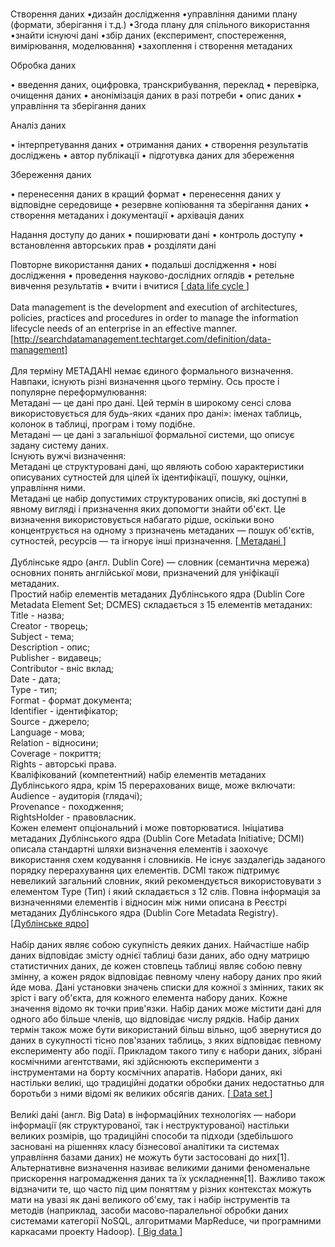 <br> Створення даних
•дизайн дослідження
•управління даними плану (формати, зберігання і т.д.)
•Згода плану для спільного використання
•знайти існуючі дані
•збір даних (експеримент, спостереження, вимірювання, моделювання)
•захоплення і створення метаданих

Обробка даних

• введення даних, оцифровка, транскрибування, переклад
• перевірка, очищення даних
• анонімізація даних в разі потреби
• опис даних
• управління та зберігання даних

Аналіз  даних

• інтерпретування даних
• отримання даних
• створення результатів досліджень
• автор публікації
• підготувка даних для збереження


Збереження даних

• перенесення даних в кращий формат
• перенесення даних у відповідне середовище
• резервне копіювання та зберігання даних
• створення метаданих і документації
• архівація даних

Надання доступу до даних
•	поширювати дані
•	контроль доступу
•	встановлення авторських прав
•	розділяти дані

Повторне використання даних
•	подальші дослідження 
•	нові дослідження 
•	проведення науково-дослідних оглядів
•	ретельне вивчення результатів
•	вчити і вчитися
 [<a href ="https://www.dataone.org/data-life-cycle"> data life cycle </a>] 
<br> <br> Data management is the development and execution of architectures, policies, practices and procedures in order to manage the information
lifecycle needs of an enterprise in an effective manner. [http://searchdatamanagement.techtarget.com/definition/data-management]
<br> <br>  Для терміну МЕТАДАНІ немає єдиного формального визначення. Навпаки, існують різні визначення цього терміну. Ось просте і популярне переформулювання:
<br>Метадані — це дані про дані. Цей термін в широкому сенсі слова використовується для будь-яких «даних про дані»: іменах таблиць, колонок в таблиці, програм і тому подібне.
<br>Метадані — це дані з загальнішої формальної системи, що описує задану систему даних.
<br>Існують вужчі визначення:
<br>  Метадані це структуровані дані, що являють собою характеристики описуваних сутностей для цілей їх ідентифікації, пошуку, оцінки, управління ними.
<br>  Метадані це набір допустимих структурованих описів, які доступні в явному вигляді і призначення яких допомогти знайти об'єкт. Це визначення використовується набагато рідше, оскільки воно концентрується на одному з призначень метаданих — пошук об'єктів, сутностей, ресурсів — та ігнорує інші призначення.
[<a href ="https://uk.wikipedia.org/wiki/%D0%9C%D0%B5%D1%82%D0%B0%D0%B4%D0%B0%D0%BD%D1%96"> Метадані </a>]
 <br><br> Дублінське ядро (англ. Dublin Core) — словник (семантична мережа) основних понять англійської мови, призначений для уніфікації метаданих.
<br>Простий набір елементів метаданих Дублінського ядра (Dublin Core Metadata Element Set; DCMES) складається з 15 елементів метаданих:
<br>Title - назва;
<br>Creator - творець;
<br>Subject - тема;
<br>Description - опис;
<br>Publisher - видавець;
<br>Contributor - вніс вклад;
<br>Date - дата;
<br>Type - тип;
<br>Format - формат документа;
<br>Identifier - ідентифікатор;
<br>Source - джерело;
<br>Language - мова;
<br>Relation - відносини;
<br>Coverage - покриття;
<br>Rights - авторські права.
<br>Кваліфікований (компетентний) набір елементів метаданих Дублінського ядра, крім 15 перерахованих вище, може включати:
<br>Audience - аудиторія (глядачі);
<br>Provenance - походження;
<br>RightsHolder - правовласник.
<br>  Кожен елемент опціональний і може повторюватися. Ініціатива метаданих Дублінського ядра (Dublin Core Metadata Initiative; DCMI) описала стандартні шляхи визначення елементів і заохочує використання схем кодування і словників. Не існує заздалегідь заданого порядку перерахування цих елементів. DCMI також підтримує невеликий загальний словник, який рекомендується використовувати з елементом Type (Тип) і який складається з 12 слів.
Повна інформація за визначеннями елементів і відносин між ними описана в Реєстрі метаданих Дублінського ядра (Dublin Core Metadata Registry).
 [<a href ="https://ru.wikipedia.org/wiki/%D0%94%D1%83%D0%B1%D0%BB%D0%B8%D0%BD%D1%81%D0%BA%D0%BE%D0%B5_%D1%8F%D0%B4%D1%80%D0%BE">Дублінське ядро</a>]
 <br> <br>  Набір даних являє собою сукупність деяких даних. Найчастіше набір даних відповідає змісту однієї таблиці бази даних, або одну матрицю статистичних даних, де кожен стовпець таблиці являє собою певну змінну, а кожен рядок відповідає певному члену набору даних про який йде мова. Дані установки значень списки для кожної з змінних, таких як зріст і вагу об'єкта, для кожного елемента набору даних. Кожне значення відомо як точки прив'язки. Набір даних може містити дані для одного або більше членів, що відповідає числу рядків. Набір даних термін також може бути використаний більш вільно, щоб звернутися до даних в сукупності тісно пов'язаних таблиць, з яких відповідає певному експерименту або події. Прикладом такого типу є набори даних, зібрані космічними агентствами, які здійснюють експерименти з інструментами на борту космічних апаратів. Набори даних, які настільки великі, що традиційні додатки обробки даних недостатньо для боротьби з ними відомі як великих обсягів даних. [<a href ="https://en.wikipedia.org/wiki/Data_set"> Data set </a>]
 <br> <br>  Вели́кі да́ні (англ. Big Data) в інформаційних технологіях — набори інформації (як структурованої, так і неструктурованої) настільки великих розмірів, що традиційні способи та підходи (здебільшого засновані на рішеннях класу бізнесової аналітики та системах управління базами даних) не можуть бути застосовані до них[1]. Альтернативне визначення називає великими даними феноменальне прискорення нагромадження даних та їх ускладнення[1]. Важливо також відзначити те, що часто під цим поняттям у різних контекстах можуть мати на увазі як дані великого об'єму, так і набір інструментів та методів (наприклад, засоби масово-паралельної обробки даних системами категорії NoSQL, алгоритмами MapReduce, чи програмними каркасами проекту Hadoop). [<a href ="https://uk.wikipedia.org/wiki/%D0%92%D0%B5%D0%BB%D0%B8%D0%BA%D1%96_%D0%B4%D0%B0%D0%BD%D1%96"> Big data </a>]
 <br>
 
